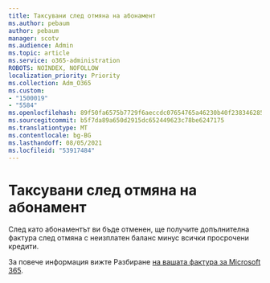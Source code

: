 ```yaml
---
title: Таксувани след отмяна на абонамент
ms.author: pebaum
author: pebaum
manager: scotv
ms.audience: Admin
ms.topic: article
ms.service: o365-administration
ROBOTS: NOINDEX, NOFOLLOW
localization_priority: Priority
ms.collection: Adm_O365
ms.custom:
- "1500019"
- "5584"
ms.openlocfilehash: 89f50fa6575b7729f6aeccdc07654765a46230b40f238346285acfa9431138e0
ms.sourcegitcommit: b5f7da89a650d2915dc652449623c78be6247175
ms.translationtype: MT
ms.contentlocale: bg-BG
ms.lasthandoff: 08/05/2021
ms.locfileid: "53917484"
---
```

# <a name="billed-after-canceling-subscription"></a>Таксувани след отмяна на абонамент

След като абонаментът ви бъде отменен, ще получите допълнителна фактура след отмяна с неизплатен баланс минус всички просрочени кредити.

За повече информация вижте Разбиране [на вашата фактура за Microsoft 365](https://docs.microsoft.com/microsoft-365/commerce/billing-and-payments/understand-your-invoice2).
